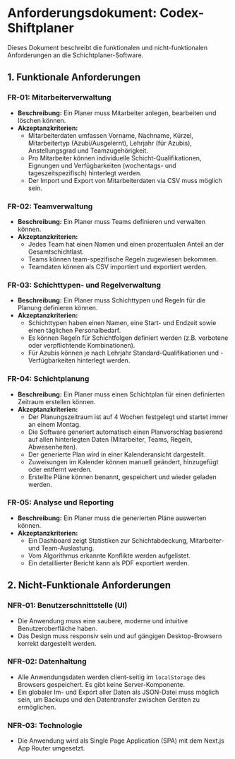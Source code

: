 # Anforderungsdokument: Codex-Shiftplaner

Dieses Dokument beschreibt die funktionalen und nicht-funktionalen Anforderungen an die Schichtplaner-Software.

## 1. Funktionale Anforderungen

### FR-01: Mitarbeiterverwaltung
- **Beschreibung:** Ein Planer muss Mitarbeiter anlegen, bearbeiten und löschen können.
- **Akzeptanzkriterien:**
  - Mitarbeiterdaten umfassen Vorname, Nachname, Kürzel, Mitarbeitertyp (Azubi/Ausgelernt), Lehrjahr (für Azubis), Anstellungsgrad und Teamzugehörigkeit.
  - Pro Mitarbeiter können individuelle Schicht-Qualifikationen, Eignungen und Verfügbarkeiten (wochentags- und tageszeitspezifisch) hinterlegt werden.
  - Der Import und Export von Mitarbeiterdaten via CSV muss möglich sein.

### FR-02: Teamverwaltung
- **Beschreibung:** Ein Planer muss Teams definieren und verwalten können.
- **Akzeptanzkriterien:**
  - Jedes Team hat einen Namen und einen prozentualen Anteil an der Gesamtschichtlast.
  - Teams können team-spezifische Regeln zugewiesen bekommen.
  - Teamdaten können als CSV importiert und exportiert werden.

### FR-03: Schichttypen- und Regelverwaltung
- **Beschreibung:** Ein Planer muss Schichttypen und Regeln für die Planung definieren können.
- **Akzeptanzkriterien:**
  - Schichttypen haben einen Namen, eine Start- und Endzeit sowie einen täglichen Personalbedarf.
  - Es können Regeln für Schichtfolgen definiert werden (z.B. verbotene oder verpflichtende Kombinationen).
  - Für Azubis können je nach Lehrjahr Standard-Qualifikationen und -Verfügbarkeiten hinterlegt werden.

### FR-04: Schichtplanung
- **Beschreibung:** Ein Planer muss einen Schichtplan für einen definierten Zeitraum erstellen können.
- **Akzeptanzkriterien:**
  - Der Planungszeitraum ist auf 4 Wochen festgelegt und startet immer an einem Montag.
  - Die Software generiert automatisch einen Planvorschlag basierend auf allen hinterlegten Daten (Mitarbeiter, Teams, Regeln, Abwesenheiten).
  - Der generierte Plan wird in einer Kalenderansicht dargestellt.
  - Zuweisungen im Kalender können manuell geändert, hinzugefügt oder entfernt werden.
  - Erstellte Pläne können benannt, gespeichert und wieder geladen werden.

### FR-05: Analyse und Reporting
- **Beschreibung:** Ein Planer muss die generierten Pläne auswerten können.
- **Akzeptanzkriterien:**
  - Ein Dashboard zeigt Statistiken zur Schichtabdeckung, Mitarbeiter- und Team-Auslastung.
  - Vom Algorithmus erkannte Konflikte werden aufgelistet.
  - Ein detaillierter Bericht kann als PDF exportiert werden.

## 2. Nicht-Funktionale Anforderungen

### NFR-01: Benutzerschnittstelle (UI)
- Die Anwendung muss eine saubere, moderne und intuitive Benutzeroberfläche haben.
- Das Design muss responsiv sein und auf gängigen Desktop-Browsern korrekt dargestellt werden.

### NFR-02: Datenhaltung
- Alle Anwendungsdaten werden client-seitig im `localStorage` des Browsers gespeichert. Es gibt keine Server-Komponente.
- Ein globaler Im- und Export aller Daten als JSON-Datei muss möglich sein, um Backups und den Datentransfer zwischen Geräten zu ermöglichen.

### NFR-03: Technologie
- Die Anwendung wird als Single Page Application (SPA) mit dem Next.js App Router umgesetzt.

